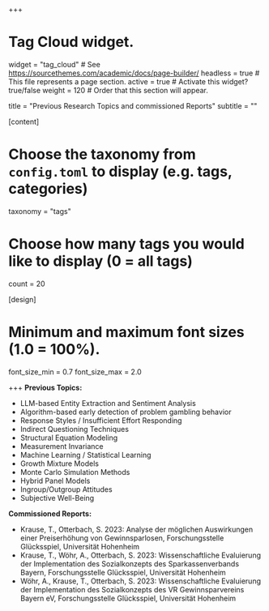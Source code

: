 +++
# Tag Cloud widget.
widget = "tag_cloud"  # See https://sourcethemes.com/academic/docs/page-builder/
headless = true  # This file represents a page section.
active = true  # Activate this widget? true/false
weight = 120  # Order that this section will appear.

title = "Previous Research Topics and commissioned Reports"
subtitle = ""

[content]
  # Choose the taxonomy from `config.toml` to display (e.g. tags, categories)
  taxonomy = "tags"
  
  # Choose how many tags you would like to display (0 = all tags)
  count = 20

[design]
  # Minimum and maximum font sizes (1.0 = 100%).
  font_size_min = 0.7
  font_size_max = 2.0

+++
**Previous Topics:**
- LLM-based Entity Extraction and Sentiment Analysis
- Algorithm-based early detection of problem gambling behavior
- Response Styles / Insufficient Effort Responding
- Indirect Questioning Techniques
- Structural Equation Modeling
- Measurement Invariance
- Machine Learning / Statistical Learning
- Growth Mixture Models
- Monte Carlo Simulation Methods
- Hybrid Panel Models
- Ingroup/Outgroup Attitudes
- Subjective Well-Being

**Commissioned Reports:**
- Krause, T., Otterbach, S. 2023: Analyse der möglichen Auswirkungen einer Preiserhöhung von Gewinnsparlosen, Forschungsstelle Glücksspiel, Universität Hohenheim
- Krause, T., Wöhr, A.,  Otterbach, S. 2023: Wissenschaftliche Evaluierung der Implementation des Sozialkonzepts des Sparkassenverbands Bayern, Forschungsstelle Glücksspiel, Universität Hohenheim
- Wöhr, A., Krause, T., Otterbach, S. 2023: Wissenschaftliche Evaluierung der Implementation des Sozialkonzepts des VR Gewinnsparvereins Bayern eV, Forschungsstelle Glücksspiel, Universität Hohenheim



